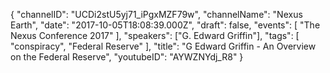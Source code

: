 {
    "channelID": "UCDi2stU5yj71_iPgxMZF79w",
    "channelName": "Nexus Earth",
    "date": "2017-10-05T18:08:39.000Z",
    "draft": false,
    "events": [
        "The Nexus Conference 2017"
    ],
    "speakers": ["G. Edward Griffin"],
    "tags": [
        "conspiracy",
        "Federal Reserve"
    ],
    "title": "G  Edward Griffin - An Overview on the Federal Reserve",
    "youtubeID": "AYWZNYdj_R8"
}
